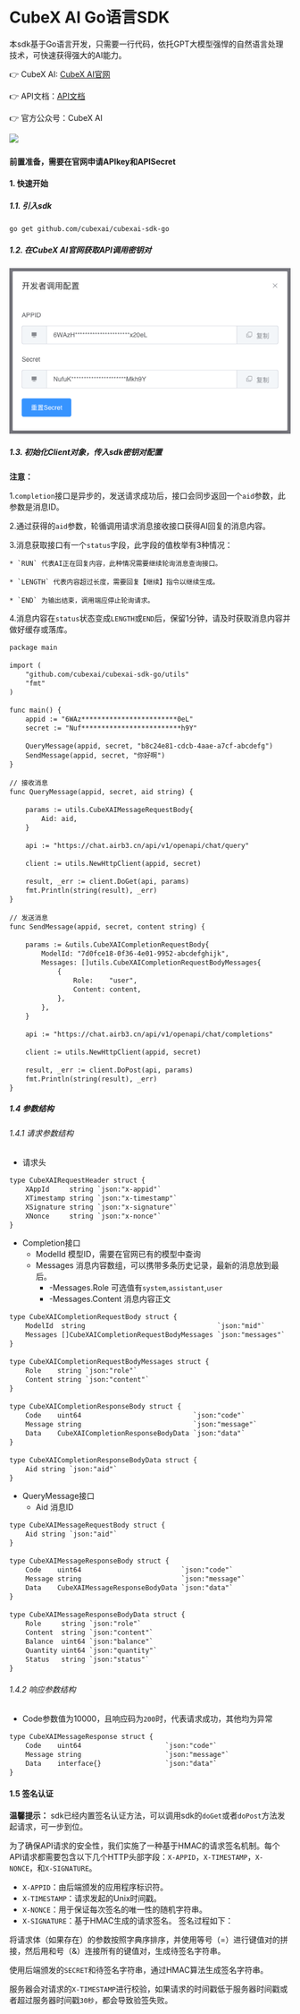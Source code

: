 # CubeX AI Go语言SDK

本sdk基于Go语言开发，只需要一行代码，依托GPT大模型强悍的自然语言处理技术，可快速获得强大的AI能力。

👉 CubeX AI: [CubeX AI官网](https://www.airb3.com.cn/?ref=github)

👉 API文档：[API文档](https://apifox.com/apidoc/shared-c2de4a48-bf44-4a6c-aacc-554885ac180e)

👉 官方公众号：CubeX AI

<img src="./images/so.png" />

#### 前置准备，需要在官网申请APIkey和APISecret

#### 1. 快速开始

##### 1.1. 引入sdk

```
go get github.com/cubexai/cubexai-sdk-go
```

##### 1.2. 在CubeX AI官网获取API调用密钥对
![Alt text](./images/apikey.png)

##### 1.3. 初始化Client对象，传入sdk密钥对配置

**注意：**

1.`completion`接口是异步的，发送请求成功后，接口会同步返回一个`aid`参数，此参数是消息ID。

2.通过获得的`aid`参数，轮循调用请求消息接收接口获得AI回复的消息内容。

3.消息获取接口有一个`status`字段，此字段的值枚举有3种情况：

    * `RUN` 代表AI正在回复内容，此种情况需要继续轮询消息查询接口。

    * `LENGTH` 代表内容超过长度，需要回复【继续】指令以继续生成。

    * `END` 为输出结束，调用端应停止轮询请求。
	
4.消息内容在`status`状态变成`LENGTH`或`END`后，保留1分钟，请及时获取消息内容并做好缓存或落库。

```
package main

import (
	"github.com/cubexai/cubexai-sdk-go/utils"
	"fmt"
)

func main() {
	appid := "6WAz************************0eL"
	secret := "Nuf*************************h9Y"

	QueryMessage(appid, secret, "b8c24e81-cdcb-4aae-a7cf-abcdefg")
	SendMessage(appid, secret, "你好啊")
}

// 接收消息
func QueryMessage(appid, secret, aid string) {

	params := utils.CubeXAIMessageRequestBody{
		Aid: aid,
	}

	api := "https://chat.airb3.cn/api/v1/openapi/chat/query"

	client := utils.NewHttpClient(appid, secret)

	result, _err := client.DoGet(api, params)
	fmt.Println(string(result), _err)
}

// 发送消息
func SendMessage(appid, secret, content string) {

	params := &utils.CubeXAICompletionRequestBody{
		ModelId: "7d0fce18-0f36-4e01-9952-abcdefghijk",
		Messages: []utils.CubeXAICompletionRequestBodyMessages{
			{
				Role:    "user",
				Content: content,
			},
		},
	}

	api := "https://chat.airb3.cn/api/v1/openapi/chat/completions"

	client := utils.NewHttpClient(appid, secret)

	result, _err := client.DoPost(api, params)
	fmt.Println(string(result), _err)
}
```

##### 1.4 参数结构

###### 1.4.1 请求参数结构

* 请求头

```
type CubeXAIRequestHeader struct {
	XAppId     string `json:"x-appid"`
	XTimestamp string `json:"x-timestamp"`
	XSignature string `json:"x-signature"`
	XNonce     string `json:"x-nonce"`
}
```

* Completion接口
    * ModelId 模型ID，需要在官网已有的模型中查询
    * Messages 消息内容数组，可以携带多条历史记录，最新的消息放到最后。
        * -Messages.Role 可选值有`system`,`assistant`,`user`
        * -Messages.Content 消息内容正文
```
type CubeXAICompletionRequestBody struct {
	ModelId  string                                 `json:"mid"`
	Messages []CubeXAICompletionRequestBodyMessages `json:"messages"`
}

type CubeXAICompletionRequestBodyMessages struct {
	Role    string `json:"role"`
	Content string `json:"content"`
}

type CubeXAICompletionResponseBody struct {
	Code    uint64                            `json:"code"`
	Message string                            `json:"message"`
	Data    CubeXAICompletionResponseBodyData `json:"data"`
}

type CubeXAICompletionResponseBodyData struct {
	Aid string `json:"aid"`
}
```

* QueryMessage接口
    * Aid 消息ID
```
type CubeXAIMessageRequestBody struct {
	Aid string `json:"aid"`
}

type CubeXAIMessageResponseBody struct {
	Code    uint64                         `json:"code"`
	Message string                         `json:"message"`
	Data    CubeXAIMessageResponseBodyData `json:"data"`
}

type CubeXAIMessageResponseBodyData struct {
	Role     string `json:"role"`
	Content  string `json:"content"`
	Balance  uint64 `json:"balance"`
	Quantity uint64 `json:"quantity"`
	Status   string `json:"status"`
}

```

###### 1.4.2 响应参数结构

* Code参数值为10000，且响应码为`200`时，代表请求成功，其他均为异常
    

```
type CubeXAIMessageResponse struct {
	Code    uint64                     `json:"code"`
	Message string                     `json:"message"`
	Data    interface{}                `json:"data"`
}
```

#### 1.5 签名认证

**温馨提示：** sdk已经内置签名认证方法，可以调用sdk的`doGet`或者`doPost`方法发起请求，可一步到位。

为了确保API请求的安全性，我们实施了一种基于HMAC的请求签名机制。每个API请求都需要包含以下几个HTTP头部字段：`X-APPID`，`X-TIMESTAMP`，`X-NONCE`，和`X-SIGNATURE`。

* `X-APPID`：由后端颁发的应用程序标识符。
* `X-TIMESTAMP`：请求发起的Unix时间戳。
* `X-NONCE`：用于保证每次签名的唯一性的随机字符串。
* `X-SIGNATURE`：基于HMAC生成的请求签名。
签名过程如下：

将请求体（如果存在）的参数按照字典序排序，并使用等号（=）进行键值对的拼接，然后用和号（&）连接所有的键值对，生成待签名字符串。

使用后端颁发的`SECRET`和待签名字符串，通过HMAC算法生成签名字符串。

服务器会对请求的`X-TIMESTAMP`进行校验，如果请求的时间戳低于服务器时间戳或者超过服务器时间戳`30秒`，都会导致验签失败。

